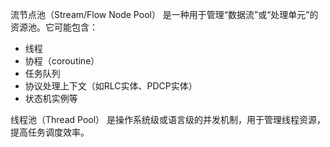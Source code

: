 流节点池（Stream/Flow Node Pool） 是一种用于管理“数据流”或“处理单元”的资源池。它可能包含：

* 线程
* 协程（coroutine）
* 任务队列
* 协议处理上下文（如RLC实体、PDCP实体）
* 状态机实例等

线程池（Thread Pool） 是操作系统级或语言级的并发机制，用于管理线程资源，提高任务调度效率。